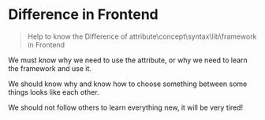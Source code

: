 # Difference in  Frontend

> Help to know the Difference of attribute\concept\syntax\lib\framework in Frontend

We must know why we need to use the attribute, or why we need to learn the framework and use it.

We should know why and know how to choose something between some things looks like each other.

We should not follow others to learn everything new, it will be very tired!